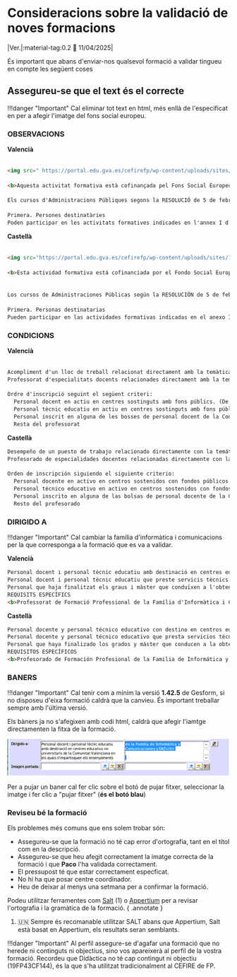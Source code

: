 # Consideracions sobre la validació de noves formacions

|Ver.|:material-tag:0.2 :date: 11/04/2025|


És important que abans d'enviar-nos qualsevol formació a validar tingueu en compte les següent coses

## Assegureu-se que el text és el correcte


!!!danger "Important"
    Cal eliminar tot text en html, més enllà de l'especificat en per a afegir l'imatge del fons social europeu.

### OBSERVACIONS

**Valencià**
```html
 
<img src=" https://portal.edu.gva.es/cefirefp/wp-content/uploads/sites/188/2023/10/ES-Cofinanciado-por-la-Union-Europea_POS.jpg" width="298" height="68" alt="Fondo Social Europeo"><br>

<b>Aquesta activitat formativa està cofinançada pel Fons Social Europeu. L'FSE inverteix en el teu futur</b> 

Els cursos d'Administracions Públiques segons la RESOLUCIÓ de 5 de febrer de 2024, de la Direcció General de Funció Pública, per la qual es convoquen les accions formatives incloses en el Pla de formació del personal al servici de la Generalitat per a l'exercici 2024, van dirigits a:

Primera. Persones destinatàries
Poden participar en les activitats formatives indicades en l'annex I d'esta resolució el personal al servici de l'Administració de la Generalitat, gestionat per la Direcció General de Funció Pública, que reunisca els requisits específics establits, si és el cas, en cada activitat.
```
**Castellà**
```html
 
<img src="https://portal.edu.gva.es/cefirefp/wp-content/uploads/sites/188/2023/10/ES-Cofinanciado-por-la-Union-Europea_POS.jpg" width="298" height="68" alt="Fondo Social Europeo"><br> 

<b>Esta actividad formativa está cofinanciada por el Fondo Social Europeo. El FSE invierte en tu futuro</b>   


Los cursos de Administraciones Públicas según la RESOLUCIÓN de 5 de febrero de 2024, de la Dirección General de Función Pública, por la que se convocan las acciones formativas incluidas en el Plan de formación del personal al servicio de la Generalitat para el ejercicio 2024, van dirigidos a:

Primera. Personas destinatarias
Pueden participar en las actividades formativas indicadas en el anexo I de esta resolución el personal al servicio de la Administración de la Generalitat, gestionado por la Dirección General de Función Pública, que reúna los requisitos específicos establecidos, si es el caso, en cada actividad
```

### CONDICIONS


**Valencià**
```html
 
Acompliment d'un lloc de treball relacionat directament amb la temàtica de l'activitat  
Professorat d'especialitats docents relacionades directament amb la temàtica de l'activitat

Ordre d'inscripció seguint el següent criteri:  
  Personal docent en actiu en centres sostinguts amb fons públics. (De titularitat pública i privats concertats. Art. 108 LOE 2/2006)  
  Personal tècnic educatiu en actiu en centres sostinguts amb fons públics. (De titularitat pública i privats concertats. Art. 108 LOE 2/2006)  
  Personal inscrit en alguna de les bosses de personal docent de la Conselleria d'Educació, Universitats i Ocupació  
  Resta del professorat  
```

**Castellà**
```html 
Desempeño de un puesto de trabajo relacionado directamente con la temática de la actividad  
Profesorado de especialidades docentes relacionadas directamente con la temática de la actividad

Orden de inscripción siguiendo el siguiente criterio:  
  Personal docente en activo en centros sostenidos con fondos públicos. (De titularidad pública y privados concertados. Art. 108 LOE 2/2006)  
  Personal técnico educativo en activo en centros sostenidos con fondos públicos. (De titularidad pública y privados concertados. Art. 108 LOE 2/2006)  
  Personal inscrito en alguna de las bolsas de personal docente de la Conselleria de Educación, Universidades y Empleo  
  Resto del profesorado  
```

### DIRIGIDO A

!!!danger "Important"
    Cal cambiar la família d'informàtica i comunicacions per la que corresponga a la formació que es va a validar.


**Valencià**
```html
Personal docent i personal tècnic educatiu amb destinació en centres educatius no universitaris de la Comunitat Valenciana en els quals s'impartisquen els ensenyaments regulats per la Llei orgànica d'Educació 
Personal docent i personal tècnic educatiu que preste servicis tècnics de suport educatiu als centres indicats en l'apartat anterior 
Personal que haja finalitzat els graus i màster que conduïxen a l'obtenció de la titulació docent, sempre que es troben inscrits en alguna de les bosses de personal docent de la Conselleria d'Educació, Universitats i Ocupació i este personal no supose més del 50% de participació en l'activitat 
REQUISITS ESPECÍFICS 
<b>Professorat de Formació Professional de la Família d'Informàtica i Comunicacions i EAE</b> 
```
**Castellà**
```html
Personal docente y personal técnico educativo con destino en centros educativos no universitarios de la Comunitat Valenciana en los que se impartan las enseñanzas reguladas por la Ley Orgánica de Educación
Personal docente y personal técnico educativo que presta servicios técnicos de apoyo educativo en los centros indicados en el apartado anterior 
Personal que haya finalizado los grados y máster que conducen a la obtención de la titulación docente, siempre que se encuentran inscritos en alguna de las bolsas de personal docente de la Consellería de Educación, Universidades y Ocupación y este personal no suponga más del 50% de participación en la actividad 
REQUISITOS ESPECÍFICOS 
<b>Profesorado de Formación Profesional de la Familia de Informática y Comunicaciones y EAE</b> 

```
 
### BANERS

!!!danger "Important"
    Cal tenir com a mínim la versió **1.42.5** de Gesform, si no disposeu d'eixa formació caldrà que la canvieu. És important treballar sempre amb l'última versió.

Els bàners ja no s'afegixen amb codi html, caldrà que afegir l'iamtge directamenten la fitxa de la formació.

![Afegir baner](./img/formaciones/1.png)

Per a pujar un baner cal fer clic sobre el botó de pujar fitxer, seleccionar la imatge i fer clic a "pujar fitxer" (**és el botó blau**)

### Reviseu bé la formació

Els problemes més comuns que ens solem trobar són:

* Assegureu-se que la formació no té cap error d'ortografia, tant en el títol com en la descripció.
* Assegureu-se que heu afegit correctament la imatge correcta de la formació i que **Paco** l'ha validada correctament.
* El pressupost té que estar correctament especficat.
* No hi ha que posar centre coordinador.
* Heu de deixar al menys una setmana per a confirmar la formació.

Podeu utilitzar ferramentes com [Salt](https://salt.gva.es/auto/traductor-corrector/salt-correctorweb.html) (1) o [Appertium](https://www.apertium.org/index.cat.html#?dir=spa-epo&q=) per a revisar l'ortografia i la gramàtica de la formació.
{ .annotate }

1. :united_nations: Sempre és recomanable utilitzar SALT abans que Appertium, Salt està basat en Appertium, els resultats seran semblants.

!!!danger "Important"
    Al perfil assegure-se d'agafar una formació que no herede ni continguts ni objectius, sino vos apareixerà al perfil de la vostra formació. Recordeu que Didàctica no té cap contingut ni objectiu (19FP43CF144), és la que s'ha utilitzat tradicionalment al CEFIRE de FP. 
